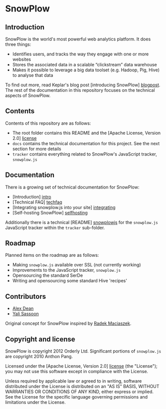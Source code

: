 # SnowPlow

## Introduction

SnowPlow is the world's most powerful web analytics platform. It does three things:

* Identifies users, and tracks the way they engage with one or more websites
* Stores the associated data in a scalable “clickstream” data warehouse
* Makes it possible to leverage a big data toolset (e.g. Hadoop, Pig, Hive) to analyse that data

To find out more, read Keplar's blog post [introducing SnowPlow] [blogpost]. The rest of the
documentation in this repository focuses on the technical aspects of SnowPlow.

## Contents

Contents of this repository are as follows:

* The root folder contains this README and the [Apache License, Version 2.0] [license]
* `docs` contains the technical documentation for this project. See the next section for more details
* `tracker` contains everything related to SnowPlow's JavaScript tracker, `snowplow.js`

## Documentation

There is a growing set of technical documentation for SnowPlow:

* [Introduction] [intro]
* [Technical FAQ] [techfaq]
* [Integrating snowplow.js into your site] [integrating]
* [Self-hosting SnowPlow] [selfhosting]

Additionally there is a technical [README] [snowplowjs] for the `snowplow.js` JavaScript tracker within the `tracker` sub-folder.

## Roadmap

Planned items on the roadmap are as follows:

* Making `snowplow.js` available over SSL (not currently working)
* Improvements to the JavaScript tracker, `snowplow.js`
* Opensourcing the standard SerDe
* Writing and opensourcing some standard Hive 'recipes'

## Contributors

* [Alex Dean](https://github.com/alexanderdean)
* [Yali Sassoon](https://github.com/yalisassoon)

Original concept for SnowPlow inspired by [Radek Maciaszek](https://github.com/rathko).

## Copyright and license

SnowPlow is copyright 2012 Orderly Ltd. Significant portions of `snowplow.js`
are copyright 2010 Anthon Pang.

Licensed under the [Apache License, Version 2.0] [license] (the "License");
you may not use this software except in compliance with the License.

Unless required by applicable law or agreed to in writing, software
distributed under the License is distributed on an "AS IS" BASIS,
WITHOUT WARRANTIES OR CONDITIONS OF ANY KIND, either express or implied.
See the License for the specific language governing permissions and
limitations under the License.

[blogpost]: http://www.keplarllp.com/blog/2012/02/introducing-snowplow-the-worlds-most-powerful-web-analytics-platform
[intro]: /snowplow/snowplow/blob/master/docs/01_introduction.md
[techfaq]: /snowplow/snowplow/blob/master/docs/02_technical_faq.md
[integrating]: /snowplow/snowplow/blob/master/docs/03_integrating_snowplowjs.md
[selfhosting]: /snowplow/snowplow/blob/master/docs/04_selfhosting_snowplow.md
[snowplowjs]: /snowplow/snowplow/blob/master/tracker/README.md
[license]: http://www.apache.org/licenses/LICENSE-2.0